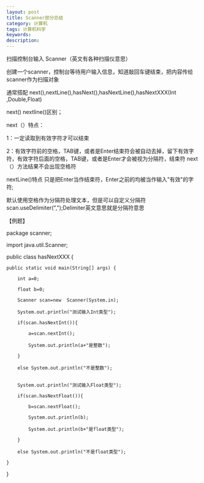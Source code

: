 ```yaml
---
layout: post
title: Scanner部分总结
category: 计算机
tags: 计算机科学
keywords: 
description: 
---
```


扫描控制台输入 Scanner（英文有各种扫描仪意思）

创建一个scanner，控制台等待用户输入信息，知道敲回车键结束，把内容传给scanner作为扫描对象

通常搭配 next(),nextLine(),hasNext(),hasNextLine(),hasNextXXX(Int ,Double,Float)

next() nextline()区别；

next（）特点：

1：一定读取到有效字符才可以结束 

2：有效字符前的空格，TAB键，或者是Enter结束符会被自动去掉，留下有效字符，有效字符后面的空格，TAB键，或者是Enter才会被视为分隔符，结束符
next（）方法结果不会出现空格符

nextLine()特点
只是把Enter当作结束符，Enter之前的均被当作输入"有效"的字符;

默认使用空格作为分隔符处理文本，但是可以自定义分隔符 scan.useDelimiter(",");Delimiter英文意思就是分隔符意思

【例题】

package scanner;

import java.util.Scanner;

public class hasNextXXX {    

	public static void main(String[] args) {

		int a=0;

		float b=0;

		Scanner scan=new  Scanner(System.in);

		System.out.println("测试输入Int类型");

		if(scan.hasNextInt()){

			a=scan.nextInt();

			System.out.println(a+"是整数");

		}

		else System.out.println("不是整数");

		
		System.out.println("测试输入Float类型");

		if(scan.hasNextFloat()){

			b=scan.nextFloat();

			System.out.println(b);

			System.out.println(b+"是float类型");
					
		}
		
		else System.out.println("不是float类型");
				
	}

}

